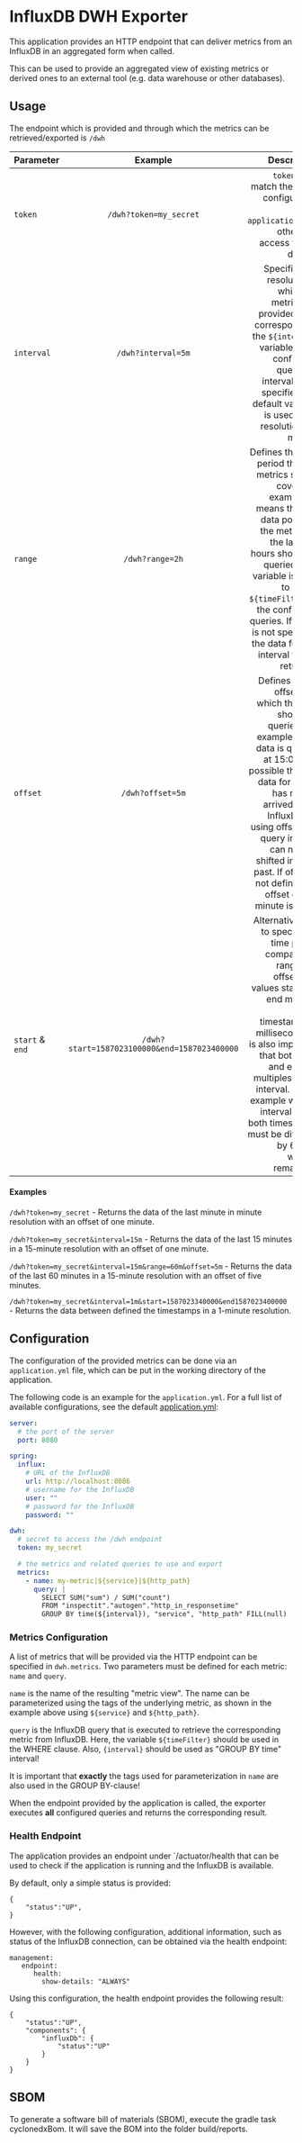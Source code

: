 # InfluxDB DWH Exporter

This application provides an HTTP endpoint that can deliver metrics from an InfluxDB in an aggregated form when called.

This can be used to provide an aggregated view of existing metrics or derived ones to an external tool (e.g. data warehouse or other databases).

## Usage

The endpoint which is provided and through which the metrics can be retrieved/exported is `/dwh`

| Parameter | Example | Description |
| ------------- |:-------------:| -----:|
| `token`| `/dwh?token=my_secret`| `token` must match the token configured in the `application.yml`, otherwise access will be denied. |
| `interval`| `/dwh?interval=5m`| Specifies the resolution in which the metrics are provided. This corresponds to the `${interval}` variable in the configured queries. If interval is not specified, the default value `1m` is used, i.e. a resolution per minute. |
| `range`| `/dwh?range=2h`| Defines the time period that the metrics should cover. For example, `2h` means that the data points of the metrics of the last two hours should be queried. This variable is used to define `${timeFilter}` in the configured queries. If range is not specified, the data for one interval will be returned. |
| `offset`| `/dwh?offset=5m`| Defines a time offset with which the data should be queried. For example, if the data is queried at 15:00, it is possible that the data for 14:59 has not yet arrived in the InfluxDB. By using offset, the query interval can now be shifted into the past. If offset is not defined, an offset of one minute is used. |
| `start` & `end`| `/dwh?start=1587023100000&end=1587023400000`| Alternative way to specify the time period compared to range and offset. The values start and end must be epoch timestamps in milliseconds. It is also important that both start and end are multiples of the interval. I.e. for example with an interval of 1m both timestamps must be divisible by 60000 without remainder. |

#### Examples

`/dwh?token=my_secret` - Returns the data of the last minute in minute resolution with an offset of one minute.

`/dwh?token=my_secret&interval=15m` - Returns the data of the last 15 minutes in a 15-minute resolution with an offset of one minute.

`/dwh?token=my_secret&interval=15m&range=60m&offset=5m` - Returns the data of the last 60 minutes in a 15-minute resolution with an offset of five minutes.

`/dwh?token=my_secret&interval=1m&start=1587023340000&end1587023400000` - Returns the data between defined the timestamps in a 1-minute resolution.

## Configuration

The configuration of the provided metrics can be done via an `application.yml` file, which can be put in the working directory of the application.

The following code is an example for the `application.yml`.
For a full list of available configurations, see the default [application.yml](https://github.com/NovatecConsulting/influxdb-dwh-exporter/blob/main/src/main/resources/application.yml):

```yaml
server:
  # the port of the server
  port: 8080

spring:
  influx:
    # URL of the InfluxDB
    url: http://localhost:8086
    # username for the InfluxDB
    user: ""
    # password for the InfluxDB
    password: ""

dwh:
  # secret to access the /dwh endpoint
  token: my_secret

  # the metrics and related queries to use and export
  metrics:
    - name: my-metric|${service}|${http_path}
      query: |
        SELECT SUM("sum") / SUM("count")
        FROM "inspectit"."autogen"."http_in_responsetime"
        GROUP BY time(${interval}), "service", "http_path" FILL(null)
```

### Metrics Configuration

A list of metrics that will be provided via the HTTP endpoint can be specified in `dwh.metrics`.
Two parameters must be defined for each metric: `name` and `query`.

`name` is the name of the resulting "metric view".
The name can be parameterized using the tags of the underlying metric, as shown in the example above using `${service}` and `${http_path}`.

`query` is the InfluxDB query that is executed to retrieve the corresponding metric from InfluxDB.
Here, the variable `${timeFilter}` should be used in the WHERE clause.
Also, `{interval}` should be used as "GROUP BY time" interval!

It is important that **exactly** the tags used for parameterization in `name` are also used in the GROUP BY-clause!

When the endpoint provided by the application is called, the exporter executes **all** configured queries and returns the corresponding result.

### Health Endpoint

The application provides an endpoint under `/actuator/health that can be used to check if the application is running and the InfluxDB is available.

By default, only a simple status is provided:
```
{
    "status":"UP",
}
```

However, with the following configuration, additional information, such as status of the InfluxDB connection, can be obtained via the health endpoint:
```
management:
   endpoint:
      health:
        show-details: "ALWAYS"
```

Using this configuration, the health endpoint provides the following result:
```
{
    "status":"UP",
    "components": {
        "influxDb": {
            "status":"UP"
        }
    }
}
```

## SBOM

To generate a software bill of materials (SBOM), execute the gradle task cyclonedxBom.
It will save the BOM into the folder build/reports.